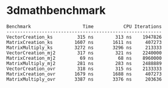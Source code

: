 # 3dmathbenchmark


	Benchmark                   Time           CPU Iterations
	---------------------------------------------------------
	VectorCreation_ks         315 ns        313 ns    1947826
	MatrixCreation_ks        1607 ns       1611 ns     407273
	MatrixMultiply_ks        3272 ns       3296 ns     213333
	VectorCreation_mj2        317 ns        321 ns    2240000
	MatrixCreation_mj2         69 ns         68 ns    8960000
	MatrixMultiply_mj2        281 ns        283 ns    2488889
	VectorCreation_ovr        318 ns        315 ns    2133333
	MatrixCreation_ovr       1679 ns       1688 ns     407273
	MatrixMultiply_ovr       3387 ns       3376 ns     203636